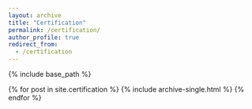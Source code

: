 ```yaml
---
layout: archive
title: "Certification"
permalink: /certification/
author_profile: true
redirect_from:
  - /certification
---
```


{% include base_path %}


{% for post in site.certification %}
  {% include archive-single.html %}
{% endfor %}
